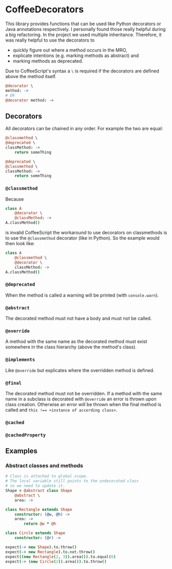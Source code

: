 # CoffeeDecorators
This library provides functions that can be used
like Python decorators or Java annotations respectively.
I personally found those really helpful during a big refactoring.
In the project we used multiple inheritance.
Therefore, it was really helpful to use the decorators to

- quickly figure out where a method occurs in the MRO,
- explicate intentions (e.g. marking methods as abstract) and
- marking methods as deprecated.

Due to CoffeeScript's syntax a `\` is required if the decorators are defined above the method itself.

```coffee
@decorator \
method: ->
# OR
@decorator method: ->
```

## Decorators

All decorators can be chained in any order.
For example the two are equal:

```coffee
@classmethod \
@deprecated \
classMethod: ->
    return someThing

@deprecated \
@classmethod \
classMethod: ->
    return someThing
```

### `@classmethod`
Because

```coffee
class A
    @decorator \
    @classMethod: ->
A.classMethod()
```

is invalid CoffeeScript the workaround to use decorators on classmethods
is to use the `@classmethod` decorator (like in Python).
So the example would then look like:

```coffee
class A
    @classmethod \
    @decorator \
    classMethod: ->
A.classMethod()
```

### `@deprecated`
When the method is called a warning will be printed (with `console.warn`).

### `@abstract`
The decorated method must not have a body and must not be called.

### `@override`
A method with the same name as the decorated method must exist somewhere in the class hierarchy (above the method's class).

### `@implements`
Like `@override` but explicates where the overridden method is defined.

### `@final`
The decorated method must not be overridden.
If a method with the same name in a subclass is decorated with `@override` an error is thrown upon class creation.
Otherwise an error will be thrown when the final method is called and `this !== <instance of according class>`.

### `@cached`
### `@cachedProperty`

## Examples

### Abstract classes and methods

```coffee
# Class is attached to global scope.
# The local variable still points to the undecorated class
# so we need to update it.
Shape = @abstract class Shape
    @abstract \
    area: ->

class Rectangle extends Shape
    constructor: (@w, @h) ->
    area: ->
        return @w * @h

class Circle extends Shape
    constructor: (@r) ->

expect(-> new Shape).to.throw()
expect(-> new Rectangle).to.not.throw()
expect((new Rectangle(2, 3)).area()).to.equal(6)
expect(-> (new Circle(2)).area()).to.throw()
```

